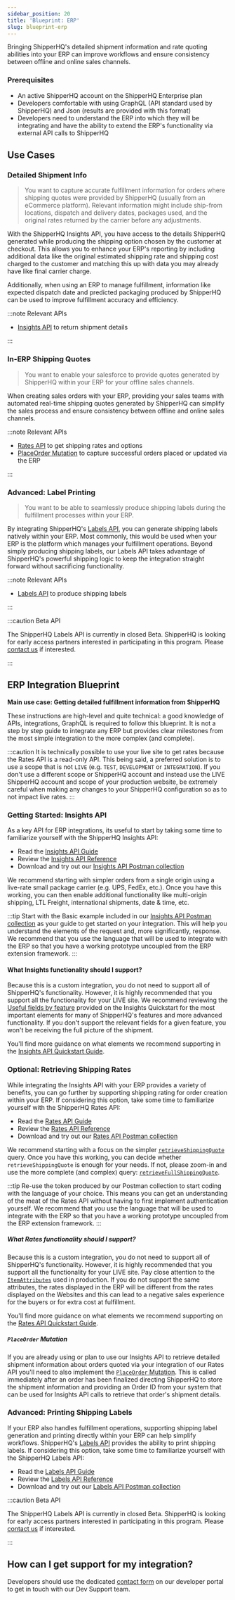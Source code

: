```yaml
---
sidebar_position: 20
title: 'Blueprint: ERP'
slug: blueprint-erp
---
```


Bringing ShipperHQ's detailed shipment information and rate quoting abilities into your ERP can improve workflows and ensure consistency between offline and online sales channels.

### Prerequisites
- An active ShipperHQ account on the ShipperHQ Enterprise plan
- Developers comfortable with using GraphQL (API standard used by ShipperHQ) and Json (results are provided with this format)
- Developers need to understand the ERP into which they will be integrating and have the ability to extend the ERP's functionality via external API calls to ShipperHQ

## Use Cases

### Detailed Shipment Info

>You want to capture accurate fulfillment information for orders where shipping quotes were provided by ShipperHQ (usually from an eCommerce platform). Relevant information might include ship-from locations, dispatch and delivery dates, packages used, and the original rates returned by the carrier before any adjustments.

With the ShipperHQ Insights API, you have access to the details ShipperHQ generated while producing the shipping option chosen by the customer at checkout. This allows you to enhance your ERP's reporting by including additional data like the original estimated shipping rate and shipping cost charged to the customer and matching this up with data you may already have like final carrier charge.

Additionally, when using an ERP to manage fulfillment, information like expected dispatch date and predicted packaging produced by ShipperHQ can be used to improve fulfillment accuracy and efficiency.

:::note Relevant APIs

* [Insights API](insights/overview.md) to return shipment details

:::

### In-ERP Shipping Quotes

>You want to enable your salesforce to provide quotes generated by ShipperHQ within your ERP for your offline sales channels.

When creating sales orders with your ERP, providing your sales teams with automated real-time shipping quotes generated by ShipperHQ can simplify the sales process and ensure consistency between offline and online sales channels.

:::note Relevant APIs

* [Rates API](rates/overview.md) to get shipping rates and options
* [PlaceOrder Mutation](labels/place-order.md) to capture successful orders placed or updated via the ERP

:::

### Advanced: Label Printing

>You want to be able to seamlessly produce shipping labels during the fulfillment processes within your ERP.

By integrating ShipperHQ's [Labels API](labels/overview.md), you can generate shipping labels natively within your ERP. Most commonly, this would be used when your ERP is the platform which manages your fulfillment operations. Beyond simply producing shipping labels, our Labels API takes advantage of ShipperHQ's powerful shipping logic to keep the integration straight forward without sacrificing functionality.

:::note Relevant APIs

* [Labels API](labels/overview.md) to produce shipping labels

:::

:::caution Beta API

The ShipperHQ Labels API is currently in closed Beta. ShipperHQ is looking for early access partners interested in participating in this program. Please [contact us](/contact) if interested.

:::

## ERP Integration Blueprint

**Main use case: Getting detailed fulfillment information from ShipperHQ**

These instructions are high-level and quite technical: a good knowledge of APIs, integrations, GraphQL is required to follow this blueprint. It is not a step by step guide to integrate any ERP but provides clear milestones from the most simple integration to the more complex (and complete).

:::caution
It is technically possible to use your live site to get rates because the Rates API is a read-only API. This being said, a preferred solution is to use a scope that is not `LIVE` (e.g. `TEST`, `DEVELOPMENT` or `INTEGRATION`). If you don't use a different scope or ShipperHQ account and instead use the LIVE ShipperHQ account and scope of your production website, be extremely careful when making any changes to your ShipperHQ configuration so as to not impact live rates.
:::

### Getting Started: Insights API

As a key API for ERP integrations, its useful to start by taking some time to familiarize yourself with the ShipperHQ Insights API:
- Read the [Insights API Guide](insights/overview.md)
- Review the [Insights API Reference](https://dev.shipperhq.com/insights-service)
- Download and try out our [Insights API Postman collection](insights/examples.md#postman-collection)

We recommend starting with simpler orders from a single origin using a live-rate small package carrier (e.g. UPS, FedEx, etc.). Once you have this working, you can then enable additional functionality like multi-origin shipping, LTL Freight, international shipments, date & time, etc.

:::tip
Start with the Basic example included in our [Insights API Postman collection](insights/examples.md#postman-collection) as your guide to get started on your integration. This will help you understand the elements of the request and, more significantly, response. We recommend that you use the language that will be used to integrate with the ERP so that you have a working prototype uncoupled from the ERP extension framework.
:::

#### What Insights functionality should I support?
Because this is a custom integration, you do not need to support all of ShipperHQ's functionality. However, it is highly recommended that you support all the functionality for your LIVE site.  We recommend reviewing the [Useful fields by feature](insights/quickstart.md#useful-fields-by-feature) provided on the Insights Quickstart for the most important elements for many of ShipperHQ's features and more advanced functionality. If you don't support the relevant fields for a given feature, you won't be receiving the full picture of the shipment.

You'll find more guidance on what elements we recommend supporting in the [Insights API Quickstart Guide](insights/quickstart.md#integration-requirements).

### Optional: Retrieving Shipping Rates

While integrating the Insights API with your ERP provides a variety of benefits, you can go further by supporting shipping rating for order creation within your ERP. If considering this option, take some time to familiarize yourself with the ShipperHQ Rates API:
- Read the [Rates API Guide](rates/overview.md)
- Review the [Rates API Reference](https://dev.shipperhq.com/rates-service)
- Download and try out our [Rates API Postman collection](rates/examples.md#postman-collection)

We recommend starting with a focus on the simpler [`retrieveShippingQuote`](rates/examples.md#retrieveshippingquote) query. Once you have this working, you can decide whether `retrieveShippingQuote` is enough for your needs. If not, please zoom-in and use the more complete (and complex) query: [`retrieveFullShippingQuote`](rates/examples.md#example-retrieve-shipping-quote-with-scheduling-option).

:::tip
Re-use the token produced by our Postman collection to start coding with the language of your choice. This means you can get an understanding of the meat of the Rates API without having to first implement authentication yourself. We recommend that you use the language that will be used to integrate with the ERP so that you have a working prototype uncoupled from the ERP extension framework.
:::

##### What Rates functionality should I support?
Because this is a custom integration, you do not need to support all of ShipperHQ's functionality. However, it is highly recommended that you support all the functionality for your LIVE site. Pay close attention to the [`ItemAttributes`](rates/quickstart.md#item-attributes) used in production. If you do not support the same attributes, the rates displayed in the ERP will be different from the rates displayed on the Websites and this can lead to a negative sales experience for the buyers or for extra cost at fulfillment.

You'll find more guidance on what elements we recommend supporting on the [Rates API Quickstart Guide](rates/quickstart.md#integration-requirements).

##### `PlaceOrder` Mutation

If you are already using or plan to use our Insights API to retrieve detailed shipment information about orders quoted via your integration of our Rates API you'll need to also implement the [`PlaceOrder` Mutation](labels/place-order.md). This is called immediately after an order has been finalized directing ShipperHQ to store the shipment information and providing an Order ID from your system that can be used for Insights API calls to retrieve that order's shipment details.

### Advanced: Printing Shipping Labels

If your ERP also handles fulfillment operations, supporting shipping label generation and printing directly within your ERP can help simplify workflows. ShipperHQ's [Labels API](labels/overview.md) provides the ability to print shipping labels. If considering this option, take some time to familiarize yourself with the ShipperHQ Labels API:
- Read the [Labels API Guide](labels/overview.md)
- Review the [Labels API Reference](https://dev.shipperhq.com/labels-service)
- Download and try out our [Labels API Postman collection](labels/examples.md#postman-collection)

:::caution Beta API

The ShipperHQ Labels API is currently in closed Beta. ShipperHQ is looking for early access partners interested in participating in this program. Please [contact us](/contact) if interested.

:::

## How can I get support for my integration?
Developers should use the dedicated [contact form](/contact) on our developer portal to get in touch with our Dev Support team.
